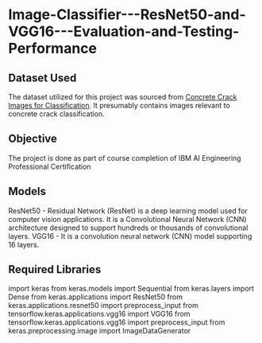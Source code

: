 # Image-Classifier---ResNet50-and-VGG16---Evaluation-and-Testing-Performance

## Dataset Used
The dataset utilized for this project was sourced from [Concrete Crack Images for Classification](http://dx.doi.org/10.17632/5y9wdsg2zt.2#file-c0d86f9f-852e-4d00-). It presumably contains images relevant to concrete crack classification.

## Objective
The project is done as part of course completion of IBM AI Engineering Professional Certification

## Models
ResNet50 - Residual Network (ResNet) is a deep learning model used for computer vision applications. It is a Convolutional Neural Network (CNN) architecture designed to support hundreds or thousands of convolutional layers.
VGG16 - It is a convolution neural network (CNN) model supporting 16 layers.

## Required Libraries
import keras
from keras.models import Sequential
from keras.layers import Dense
from keras.applications import ResNet50
from keras.applications.resnet50 import preprocess_input
from tensorflow.keras.applications.vgg16 import VGG16
from tensorflow.keras.applications.vgg16 import preprocess_input
from keras.preprocessing.image import ImageDataGenerator


